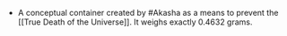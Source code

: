 - A conceptual container created by #Akasha as a means to prevent the [[True Death of the Universe]]. It weighs exactly 0.4632 grams.